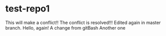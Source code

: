 # test-repo1
This will make a conflict!!
The conflict is resolved!!!
Edited again in master branch.
Hello, again!
A change from gitBash
Another one
